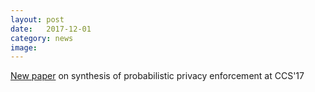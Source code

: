 ```yaml
---
layout: post
date:   2017-12-01
category: news
image: 
---
```


[New paper]({{"/publications"|relative_url}}) on synthesis of probabilistic privacy enforcement at CCS'17